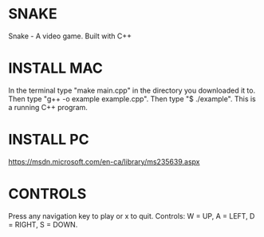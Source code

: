 # SNAKE
Snake - A video game. Built with C++

# INSTALL MAC
In the terminal type "make main.cpp" in the directory you downloaded it to. Then type "g++ -o example example.cpp". Then type  "$ ./example". This is a running C++ program.

# INSTALL PC
https://msdn.microsoft.com/en-ca/library/ms235639.aspx

# CONTROLS
Press any navigation key to play or x to quit.
Controls: W = UP, A = LEFT, D = RIGHT, S = DOWN. 
